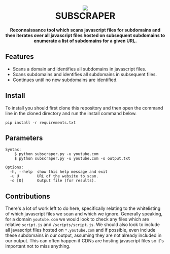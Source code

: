 <div align="center"><h1> 
    <img src="https://i.imgur.com/SfYw4T4.png"/> <br>    
    SUBSCRAPER
</h1>
<b>Reconnaissance tool which scans javascript files for subdomains and then iterates over all javascript files hosted on subsequent subdomains to enumerate a list of subdomains for a given URL.</b>
</div>

## Features

* Scans a domain and identifies all subdomains in javascript files.
* Scans subdomains and identifies all subdomains in subsequent files.
* Continues until no new subdomains are identified.

## Install

To install you should first clone this repository and then open the command line in the cloned directory and run the install command below.

```
pip install -r requirements.txt
```

## Parameters

```
Syntax: 
    $ python subscraper.py -u youtube.com
    $ python subscraper.py -u youtube.com -o output.txt

Options:
  -h, --help  show this help message and exit
  -u U        URL of the website to scan.
  -o [O]      Output file (for results).
```

## Contributions

There's a lot of work left to do here, specifically relating to the whitelisting of which javascript files we scan and which we ignore. Generally speaking, for a domain ``youtube.com`` we would look to check any files which are relative ``script.js`` and ``/scripts/script.js``. We should also look to include all javascript files hosted on ``*.youtube.com`` and if possible, even include these subdomains in our output, assuming they are not already included in our output. This can often happen if CDNs are hosting javascript files so it's important not to miss anything.
